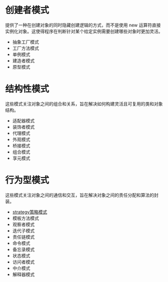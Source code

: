 # 创建者模式

提供了一种在创建对象的同时隐藏创建逻辑的方式，而不是使用 new 运算符直接实例化对象。这使得程序在判断针对某个给定实例需要创建哪些对象时更加灵活。

- 抽象工厂模式
- 工厂方法模式
- 单例模式
- 建造者模式
- 原型模式

# 结构性模式

这些模式关注对象之间的组合和关系，旨在解决如何构建灵活且可复用的类和对象结构。

- 适配器模式
- 装饰者模式
- 代理模式
- 外观模式
- 桥接模式
- 组合模式
- 享元模式
#  行为型模式

这些模式关注对象之间的通信和交互，旨在解决对象之间的责任分配和算法的封装。

- [strategy策略模式](行为型模式/strategy策略模式.md)
- 模板方法模式
- 观察者模式
- 迭代子模式
- 责任链模式
- 命令模式
- 备忘录模式
- 状态模式
- 访问者模式
- 中介模式
- 解释器模式